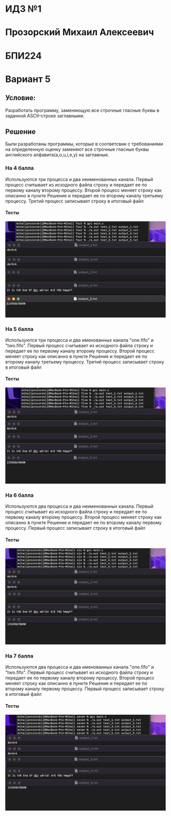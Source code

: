 # ИДЗ №1
# Прозорский Михаил Алексеевич
# БПИ224
# Вариант 5

## Условие:
Разработать программу, заменяющую все строчные гласные буквы в заданной ASCII–строке заглавными.

## Решение
Были разработаны программы, которые в соответсвии с требованиями на определенную оценку заменяют все строчные гласные буквы английского алфавита(a,o,u,i,e,y) на заглавные.

### На 4 балла
Используются три процесса и два неименованных канала. Первый процесс считывает из исходного файла строку и передает ее по первому каналу второму процессу. Второй процесс меняет строку как описанно в пункте Решение и передает ее по второму каналу третьему процессу. Третий процесс записывает строку в итоговый файл

#### Тесты
![](4.png)

### На 5 балла
Используются три процесса и два именованных канала "one.fifo" и "two.fifo". Первый процесс считывает из исходного файла строку и передает ее по первому каналу второму процессу. Второй процесс меняет строку как описанно в пункте Решение и передает ее по второму каналу третьему процессу. Третий процесс записывает строку в итоговый файл

#### Тесты
![](5.png)

### На 6 балла
Используются два процесса и два неименованных канала. Первый процесс считывает из исходного файла строку и передает ее по первому каналу второму процессу. Второй процесс меняет строку как описанно в пункте Решение и передает ее по второму каналу первому процессу. Первый процесс записывает строку в итоговый файл

#### Тесты
![](6.png)

### На 7 балла
Используются два процесса и два именованных канала "one.fifo" и "two.fifo". Первый процесс считывает из исходного файла строку и передает ее по первому каналу второму процессу. Второй процесс меняет строку как описанно в пункте Решение и передает ее по второму каналу первому процессу. Первый процесс записывает строку в итоговый файл

#### Тесты
![](7.png)
